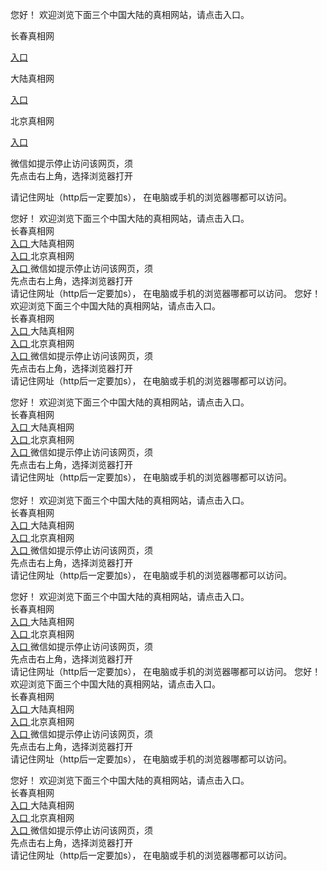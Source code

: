  
 您好！ 欢迎浏览下面三个中国大陆的真相网站，请点击入口。 <br/>

 长春真相网<br/>

 <a id="ccLink" href="https://is.gd/P54cPT" rel="nofollow">入口</a>
    

  大陆真相网<br/>
  
 <a id="dlLink" href="https://is.gd/RgWFwD" rel="nofollow">入口</a>


      
      
  北京真相网<br/>

 <a id="bjLink" href="https://is.gd/fMpYXu" rel="nofollow">入口</a>
    
  

 微信如提示停止访问该网页，须<br>
 先点击右上角，选择浏览器打开<br>
 
 请记住网址（http后一定要加s）， 在电脑或手机的浏览器哪都可以访问。
 
 
您好！ 欢迎浏览下面三个中国大陆的真相网站，请点击入口。
<br/>
长春真相网
<br/>
<a href="https://is.gd/AIIgLs" id="ccLink" rel="nofollow">
 入口
</a>
大陆真相网
<br/>
<a href="https://is.gd/RgWFwD" id="dlLink" rel="nofollow">
 入口
</a>
北京真相网
<br/>
<a href="https://is.gd/fMpYXu" id="bjLink" rel="nofollow">
 入口
</a>
微信如提示停止访问该网页，须
<br/>
先点击右上角，选择浏览器打开
<br/>
请记住网址（http后一定要加s）， 在电脑或手机的浏览器哪都可以访问。
您好！ 欢迎浏览下面三个中国大陆的真相网站，请点击入口。
<br/>
长春真相网
<br/>
<a href="https://is.gd/P54cPT" id="ccLink" rel="nofollow">
 入口
</a>
大陆真相网
<br/>
<a href="https://is.gd/RgWFwD" id="dlLink" rel="nofollow">
 入口
</a>
北京真相网
<br/>
<a href="https://is.gd/Nbpy6u" id="bjLink" rel="nofollow">
 入口
</a>
微信如提示停止访问该网页，须
<br/>
先点击右上角，选择浏览器打开
<br/>
请记住网址（http后一定要加s）， 在电脑或手机的浏览器哪都可以访问。
 
 
您好！ 欢迎浏览下面三个中国大陆的真相网站，请点击入口。
<br>
 长春真相网
 <br>
  <a href="https://is.gd/AIIgLs" id="ccLink" rel="nofollow">
   入口
  </a>
  大陆真相网
  <br/>
  <a href="https://is.gd/RgWFwD" id="dlLink" rel="nofollow">
   入口
  </a>
  北京真相网
  <br/>
  <a href="https://is.gd/fMpYXu" id="bjLink" rel="nofollow">
   入口
  </a>
  微信如提示停止访问该网页，须
  <br/>
  先点击右上角，选择浏览器打开
  <br/>
  请记住网址（http后一定要加s）， 在电脑或手机的浏览器哪都可以访问。
 </br>
</br>您好！ 欢迎浏览下面三个中国大陆的真相网站，请点击入口。
<br/>
长春真相网
<br/>
<a href="https://is.gd/P54cPT" id="ccLink" rel="nofollow">
 入口
</a>
大陆真相网
<br/>
<a href="https://is.gd/QK0YnJ" id="dlLink" rel="nofollow">
 入口
</a>
北京真相网
<br/>
<a href="https://is.gd/fMpYXu" id="bjLink" rel="nofollow">
 入口
</a>
微信如提示停止访问该网页，须
<br/>
先点击右上角，选择浏览器打开
<br/>
请记住网址（http后一定要加s）， 在电脑或手机的浏览器哪都可以访问。
 
 
您好！ 欢迎浏览下面三个中国大陆的真相网站，请点击入口。
<br>
 长春真相网
 <br>
  <a href="https://is.gd/AIIgLs" id="ccLink" rel="nofollow">
   入口
  </a>
  大陆真相网
  <br/>
  <a href="https://is.gd/RgWFwD" id="dlLink" rel="nofollow">
   入口
  </a>
  北京真相网
  <br/>
  <a href="https://is.gd/fMpYXu" id="bjLink" rel="nofollow">
   入口
  </a>
  微信如提示停止访问该网页，须
  <br/>
  先点击右上角，选择浏览器打开
  <br/>
  请记住网址（http后一定要加s）， 在电脑或手机的浏览器哪都可以访问。
您好！ 欢迎浏览下面三个中国大陆的真相网站，请点击入口。
  <br/>
  长春真相网
  <br/>
  <a href="https://is.gd/P54cPT" id="ccLink" rel="nofollow">
   入口
  </a>
  大陆真相网
  <br/>
  <a href="https://is.gd/RgWFwD" id="dlLink" rel="nofollow">
   入口
  </a>
  北京真相网
  <br/>
  <a href="https://is.gd/Nbpy6u" id="bjLink" rel="nofollow">
   入口
  </a>
  微信如提示停止访问该网页，须
  <br/>
  先点击右上角，选择浏览器打开
  <br/>
  请记住网址（http后一定要加s）， 在电脑或手机的浏览器哪都可以访问。
 
 
您好！ 欢迎浏览下面三个中国大陆的真相网站，请点击入口。
  <br/>
  长春真相网
  <br/>
  <a href="https://is.gd/AIIgLs" id="ccLink" rel="nofollow">
   入口
  </a>
  大陆真相网
  <br>
   <a href="https://is.gd/RgWFwD" id="dlLink" rel="nofollow">
    入口
   </a>
   北京真相网
   <br>
    <a href="https://is.gd/fMpYXu" id="bjLink" rel="nofollow">
     入口
    </a>
    微信如提示停止访问该网页，须
    <br/>
    先点击右上角，选择浏览器打开
    <br/>
    请记住网址（http后一定要加s）， 在电脑或手机的浏览器哪都可以访问。
   </br>
  </br>
 </br>
</br>